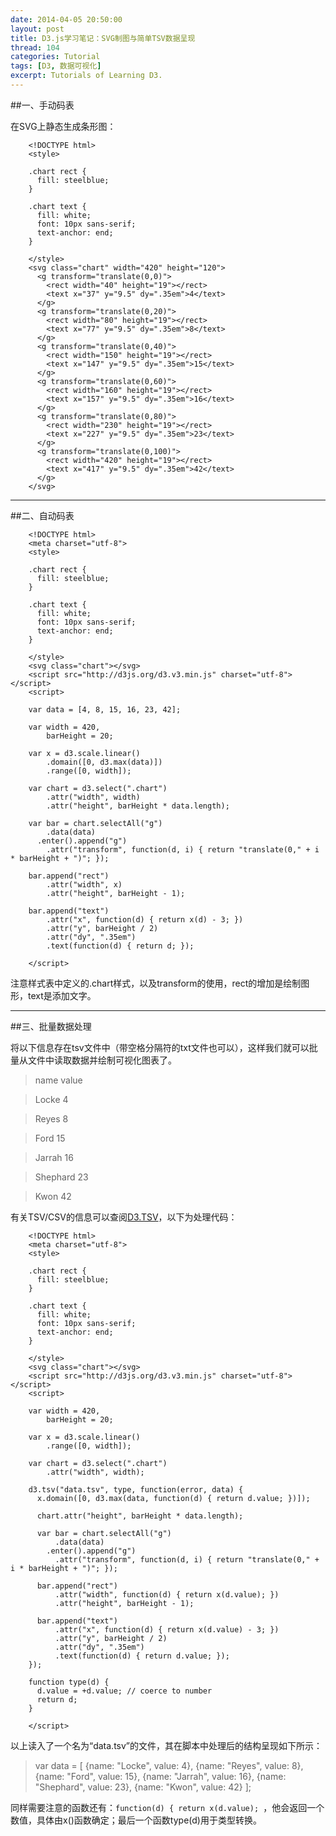 ```yaml
---
date: 2014-04-05 20:50:00
layout: post
title: D3.js学习笔记：SVG制图与简单TSV数据呈现
thread: 104
categories: Tutorial
tags: [D3, 数据可视化]
excerpt: Tutorials of Learning D3.
---
```


##一、手动码表

在SVG上静态生成条形图：

```
	<!DOCTYPE html>
	<style>

	.chart rect {
	  fill: steelblue;
	}

	.chart text {
	  fill: white;
	  font: 10px sans-serif;
	  text-anchor: end;
	}

	</style>
	<svg class="chart" width="420" height="120">
	  <g transform="translate(0,0)">
		<rect width="40" height="19"></rect>
		<text x="37" y="9.5" dy=".35em">4</text>
	  </g>
	  <g transform="translate(0,20)">
		<rect width="80" height="19"></rect>
		<text x="77" y="9.5" dy=".35em">8</text>
	  </g>
	  <g transform="translate(0,40)">
		<rect width="150" height="19"></rect>
		<text x="147" y="9.5" dy=".35em">15</text>
	  </g>
	  <g transform="translate(0,60)">
		<rect width="160" height="19"></rect>
		<text x="157" y="9.5" dy=".35em">16</text>
	  </g>
	  <g transform="translate(0,80)">
		<rect width="230" height="19"></rect>
		<text x="227" y="9.5" dy=".35em">23</text>
	  </g>
	  <g transform="translate(0,100)">
		<rect width="420" height="19"></rect>
		<text x="417" y="9.5" dy=".35em">42</text>
	  </g>
	</svg>
```

----

##二、自动码表

```
	<!DOCTYPE html>
	<meta charset="utf-8">
	<style>

	.chart rect {
	  fill: steelblue;
	}

	.chart text {
	  fill: white;
	  font: 10px sans-serif;
	  text-anchor: end;
	}

	</style>
	<svg class="chart"></svg>
	<script src="http://d3js.org/d3.v3.min.js" charset="utf-8"></script>
	<script>

	var data = [4, 8, 15, 16, 23, 42];

	var width = 420,
		barHeight = 20;

	var x = d3.scale.linear()
		.domain([0, d3.max(data)])
		.range([0, width]);

	var chart = d3.select(".chart")
		.attr("width", width)
		.attr("height", barHeight * data.length);

	var bar = chart.selectAll("g")
		.data(data)
	  .enter().append("g")
		.attr("transform", function(d, i) { return "translate(0," + i * barHeight + ")"; });

	bar.append("rect")
		.attr("width", x)
		.attr("height", barHeight - 1);

	bar.append("text")
		.attr("x", function(d) { return x(d) - 3; })
		.attr("y", barHeight / 2)
		.attr("dy", ".35em")
		.text(function(d) { return d; });

	</script>
```

注意样式表中定义的.chart样式，以及transform的使用，rect的增加是绘制图形，text是添加文字。

----

##三、批量数据处理

将以下信息存在tsv文件中（带空格分隔符的txt文件也可以），这样我们就可以批量从文件中读取数据并绘制可视化图表了。

>name	value

>Locke	4

>Reyes	8

>Ford	15

>Jarrah	16

>Shephard	23

>Kwon	42

有关TSV/CSV的信息可以查阅[D3.TSV](https://github.com/mbostock/d3/wiki/CSV)，以下为处理代码：

```
	<!DOCTYPE html>
	<meta charset="utf-8">
	<style>

	.chart rect {
	  fill: steelblue;
	}

	.chart text {
	  fill: white;
	  font: 10px sans-serif;
	  text-anchor: end;
	}

	</style>
	<svg class="chart"></svg>
	<script src="http://d3js.org/d3.v3.min.js" charset="utf-8"></script>
	<script>

	var width = 420,
		barHeight = 20;

	var x = d3.scale.linear()
		.range([0, width]);

	var chart = d3.select(".chart")
		.attr("width", width);

	d3.tsv("data.tsv", type, function(error, data) {
	  x.domain([0, d3.max(data, function(d) { return d.value; })]);

	  chart.attr("height", barHeight * data.length);

	  var bar = chart.selectAll("g")
		  .data(data)
		.enter().append("g")
		  .attr("transform", function(d, i) { return "translate(0," + i * barHeight + ")"; });

	  bar.append("rect")
		  .attr("width", function(d) { return x(d.value); })
		  .attr("height", barHeight - 1);

	  bar.append("text")
		  .attr("x", function(d) { return x(d.value) - 3; })
		  .attr("y", barHeight / 2)
		  .attr("dy", ".35em")
		  .text(function(d) { return d.value; });
	});

	function type(d) {
	  d.value = +d.value; // coerce to number
	  return d;
	}

	</script>
```

以上读入了一个名为“data.tsv”的文件，其在脚本中处理后的结构呈现如下所示：

>var data = [
>  {name: "Locke",    value:  4},
>  {name: "Reyes",    value:  8},
>  {name: "Ford",     value: 15},
>  {name: "Jarrah",   value: 16},
>  {name: "Shephard", value: 23},
>  {name: "Kwon",     value: 42}
>];

同样需要注意的函数还有：`function(d) { return x(d.value); `，他会返回一个数值，具体由x()函数确定；最后一个函数type(d)用于类型转换。